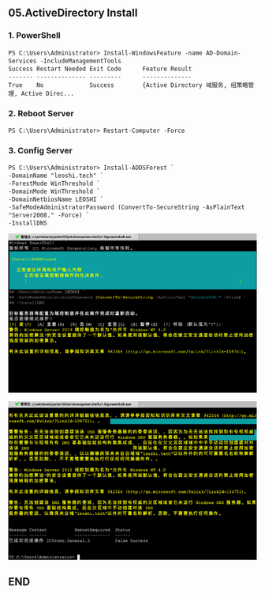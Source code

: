 ## 05.ActiveDirectory Install

### 1. PowerShell
````
PS C:\Users\Administrator> Install-WindowsFeature -name AD-Domain-Services -IncludeManagementTools 
Success Restart Needed Exit Code      Feature Result                                
------- -------------- ---------      --------------
True    No             Success        {Active Directory 域服务, 组策略管理, Active Direc... 

````

### 2. Reboot Server
````
PS C:\Users\Administrator> Restart-Computer -Force 
````

### 3. Config Server
````
PS C:\Users\Administrator> Install-ADDSForest `
-DomainName "leoshi.tech" `
-ForestMode WinThreshold `
-DomainMode WinThreshold `
-DomainNetbiosName LEOSHI `
-SafeModeAdministratorPassword (ConvertTo-SecureString -AsPlainText "Server2008." -Force) `
-InstallDNS 
````
![](.05.ADInstall_images/e34dbf75.png)

![](.05.ADInstall_images/7dbbda83.png)

## END